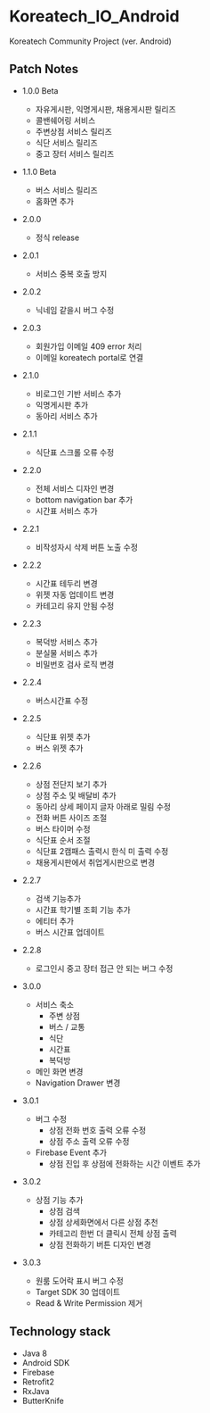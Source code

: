 # Koreatech_IO_Android
Koreatech Community Project (ver. Android)

## Patch Notes
- 1.0.0 Beta
  - 자유게시판, 익명게시판, 채용게시판 릴리즈
  - 콜밴쉐어링 서비스
  - 주변상점 서비스 릴리즈
  - 식단 서비스 릴리즈
  - 중고 장터 서비스 릴리즈


- 1.1.0 Beta
  - 버스 서비스 릴리즈
  - 홈화면 추가


- 2.0.0
  - 정식 release


- 2.0.1
  - 서비스 중복 호출 방지


- 2.0.2
  - 닉네임 같을시 버그 수정


- 2.0.3
  - 회원가입 이메일 409 error 처리
  - 이메일 koreatech portal로 연결


- 2.1.0
  - 비로그인 기반 서비스 추가
  - 익명게시판 추가
  - 동아리 서비스 추가


- 2.1.1
  - 식단표 스크롤 오류 수정


- 2.2.0
  - 전체 서비스 디자인 변경
  - bottom navigation bar 추가
  - 시간표 서비스 추가


- 2.2.1
  - 비작성자시 삭제 버튼 노출 수정


- 2.2.2
  - 시간표 테두리 변경
  - 위젯 자동 업데이트 변경
  - 카테고리 유지 안됨 수정

- 2.2.3
  - 복덕방 서비스 추가
  - 분실물 서비스 추가
  - 비밀번호 검사 로직 변경

-  2.2.4
    - 버스시간표 수정

- 2.2.5
    - 식단표 위젯 추가
    - 버스 위젯 추가

- 2.2.6
    - 상점 전단지 보기 추가
    - 상점 주소 및 배달비 추가
    - 동아리 상세 페이지 글자 아래로 밀림 수정
    - 전화 버튼 사이즈 조절
    - 버스 타이머 수정
    - 식단표 순서 조절
    - 식단표 2캠패스 출력시 한식 미 출력 수정
    - 채용게시판에서 취업게시판으로 변경

- 2.2.7
    - 검색 기능추가
    - 시간표 학기별 조회 기능 추가
    - 에티터 추가
    - 버스 시간표 업데이트

- 2.2.8
    - 로그인시 중고 장터 접근 안 되는 버그 수정

- 3.0.0
    -   서비스 축소
        - 주변 상점
        - 버스 / 교통
        - 식단
        - 시간표
        - 복덕방
    - 메인 화면 변경
    - Navigation Drawer 변경

- 3.0.1
    - 버그 수정
      - 상점 전화 번호 출력 오류 수정
      - 상점 주소 출력 오류 수정
    - Firebase Event 추가
      - 상점 진입 후 상점에 전화하는 시간 이벤트 추가

- 3.0.2
  - 상점 기능 추가
      - 상점 검색
      - 상점 상세화면에서 다른 상점 추천
      - 카테고리 한번 더 클릭시 전체 상점 출력
      - 상점 전화하기 버튼 디자인 변경

- 3.0.3
  - 원룸 도어락 표시 버그 수정
  - Target SDK 30 업데이트
  - Read & Write Permission 제거

## Technology stack
  - Java 8
  - Android SDK
  - Firebase
  - Retrofit2
  - RxJava
  - ButterKnife
